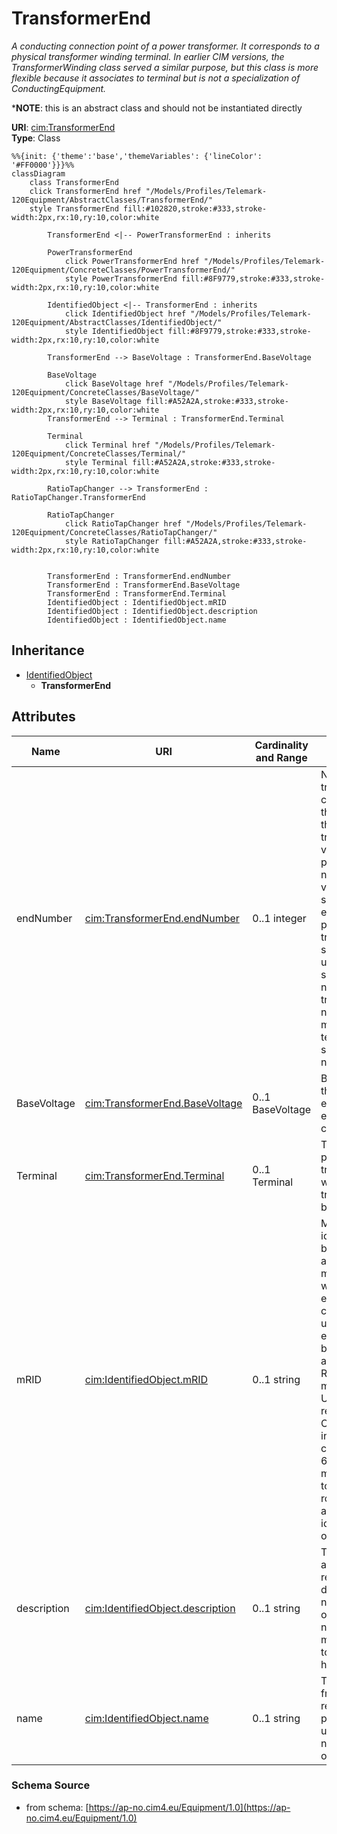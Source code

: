 # TransformerEnd

_A conducting connection point of a power transformer. It corresponds to a physical transformer winding terminal.  In earlier CIM versions, the TransformerWinding class served a similar purpose, but this class is more flexible because it associates to terminal but is not a specialization of ConductingEquipment._

*__NOTE__: this is an abstract class and should not be instantiated directly

**URI**: [cim:TransformerEnd](https://cim.ucaiug.io/ns#TransformerEnd)<br />
**Type**: Class

```mermaid
%%{init: {'theme':'base','themeVariables': {'lineColor': '#FF0000'}}}%%
classDiagram
    class TransformerEnd
    click TransformerEnd href "/Models/Profiles/Telemark-120Equipment/AbstractClasses/TransformerEnd/"
    style TransformerEnd fill:#102820,stroke:#333,stroke-width:2px,rx:10,ry:10,color:white

        TransformerEnd <|-- PowerTransformerEnd : inherits

        PowerTransformerEnd
            click PowerTransformerEnd href "/Models/Profiles/Telemark-120Equipment/ConcreteClasses/PowerTransformerEnd/"
            style PowerTransformerEnd fill:#8F9779,stroke:#333,stroke-width:2px,rx:10,ry:10,color:white
     
        IdentifiedObject <|-- TransformerEnd : inherits
            click IdentifiedObject href "/Models/Profiles/Telemark-120Equipment/AbstractClasses/IdentifiedObject/"
            style IdentifiedObject fill:#8F9779,stroke:#333,stroke-width:2px,rx:10,ry:10,color:white

        TransformerEnd --> BaseVoltage : TransformerEnd.BaseVoltage

        BaseVoltage
            click BaseVoltage href "/Models/Profiles/Telemark-120Equipment/ConcreteClasses/BaseVoltage/"
            style BaseVoltage fill:#A52A2A,stroke:#333,stroke-width:2px,rx:10,ry:10,color:white
        TransformerEnd --> Terminal : TransformerEnd.Terminal

        Terminal
            click Terminal href "/Models/Profiles/Telemark-120Equipment/ConcreteClasses/Terminal/"
            style Terminal fill:#A52A2A,stroke:#333,stroke-width:2px,rx:10,ry:10,color:white

        RatioTapChanger --> TransformerEnd : RatioTapChanger.TransformerEnd

        RatioTapChanger
            click RatioTapChanger href "/Models/Profiles/Telemark-120Equipment/ConcreteClasses/RatioTapChanger/"
            style RatioTapChanger fill:#A52A2A,stroke:#333,stroke-width:2px,rx:10,ry:10,color:white


        TransformerEnd : TransformerEnd.endNumber
        TransformerEnd : TransformerEnd.BaseVoltage
        TransformerEnd : TransformerEnd.Terminal
        IdentifiedObject : IdentifiedObject.mRID
        IdentifiedObject : IdentifiedObject.description
        IdentifiedObject : IdentifiedObject.name
```

## Inheritance
* [IdentifiedObject](IdentifiedObject.md)
    * **TransformerEnd**

## Attributes
| Name | URI | Cardinality and Range | Description | Inheritance |
| ---  | --- | --- | --- | --- |
| endNumber | [cim:TransformerEnd.endNumber](https://cim.ucaiug.io/ns#TransformerEnd.endNumber) | 0..1 integer | Number for this transformer end, corresponding to the end's order in the power transformer vector group or phase angle clock number.  Highest voltage winding should be 1.  Each end within a power transformer should have a unique subsequent end number.   Note the transformer end number need not match the terminal sequence number. | direct |
| BaseVoltage | [cim:TransformerEnd.BaseVoltage](https://cim.ucaiug.io/ns#TransformerEnd.BaseVoltage) | 0..1 BaseVoltage | Base voltage of the transformer end.  This is essential for PU calculation. | direct |
| Terminal | [cim:TransformerEnd.Terminal](https://cim.ucaiug.io/ns#TransformerEnd.Terminal) | 0..1 Terminal | Terminal of the power transformer to which this transformer end belongs. | direct |
| mRID | [cim:IdentifiedObject.mRID](https://cim.ucaiug.io/ns#IdentifiedObject.mRID) | 0..1 string | Master resource identifier issued by a model authority. The mRID is unique within an exchange context. Global uniqueness is easily achieved by using a UUID, as specified in RFC 4122, for the mRID. The use of UUID is strongly recommended.For CIMXML data files in RDF syntax conforming to IEC 61970-552, the mRID is mapped to rdf:ID or rdf:about attributes that identify CIM object elements. | IdentifiedObject |
| description | [cim:IdentifiedObject.description](https://cim.ucaiug.io/ns#IdentifiedObject.description) | 0..1 string | The description is a free human readable text describing or naming the object. It may be non unique and may not correlate to a naming hierarchy. | IdentifiedObject |
| name | [cim:IdentifiedObject.name](https://cim.ucaiug.io/ns#IdentifiedObject.name) | 0..1 string | The name is any free human readable and possibly non unique text naming the object. | IdentifiedObject |

### Schema Source
* from schema: [https://ap-no.cim4.eu/Equipment/1.0](https://ap-no.cim4.eu/Equipment/1.0)
